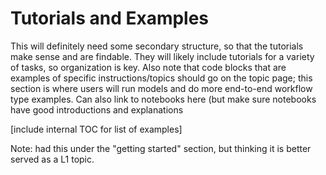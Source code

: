 # Tutorials and Examples

This will definitely need some secondary structure, so that the tutorials make sense and are findable. They will likely include tutorials for a variety of tasks, so organization is key. Also note that code blocks that are examples of specific instructions/topics should go on the topic page; this section is where users will run models and do more end-to-end workflow type examples. Can also link to notebooks here (but make sure notebooks have good introductions and explanations

[include internal TOC for list of examples]

Note: had this under the "getting started" section, but thinking it is better served as a L1 topic.

